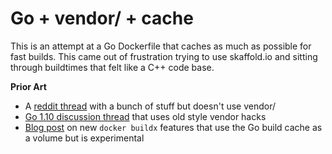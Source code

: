 # Go + vendor/ + cache

This is an attempt at a Go Dockerfile that caches as much as possible for fast builds. This came out of frustration trying to use skaffold.io and sitting through buildtimes that felt like a C++ code base.

**Prior Art**
- A [reddit thread](https://www.reddit.com/r/golang/comments/hj4n44/improved_docker_go_module_dependency_cache_for/) with a bunch of stuff but doesn't use vendor/
- [Go 1.10 discussion thread](https://stackoverflow.com/questions/50520103/speeding-up-go-builds-with-go-1-10-build-cache-in-docker-containers) that uses old style vendor hacks
- [Blog post](https://www.docker.com/blog/containerize-your-go-developer-environment-part-3/) on new `docker buildx` features that use the Go build cache as a volume but is experimental
